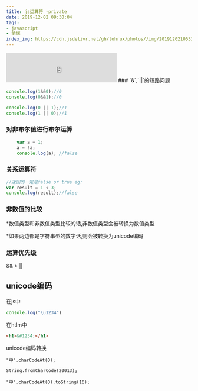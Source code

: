 ```yaml
---
title: js运算符 -private
date: 2019-12-02 09:30:04
tags:
- javascript
- 前端
index_img: https://cdn.jsdelivr.net/gh/tohrux/photos//img/20191202105330.png
---
```


<iframe src="https://open.spotify.com/embed/track/2AmRjWxvLxJK3DjCYNruLI" width="300" height="80" frameborder="0" allowtransparency="true" allow="encrypted-media"></iframe>
### `&`,`||`的短路问题

```javascript
console.log(1&&0);//0
console.log(0&&1);//0
```

```JavaScript
console.log(0 || 1);//1
console.log(1 || 0);//1
```

### 对非布尔值进行布尔运算

```js
    var a = 1;
    a = !a;
    console.log(a); //false
```

### 关系运算符

```js
//返回的一定是false or true eg:
var result = 1 < 3;
console.log(result);//false
```

### 非数值的比较

*数值类型和非数值类型比较的话,非数值类型会被转换为数值类型

*如果两边都是字符串型的数字话,则会被转换为unicode编码

### 运算优先级

&& > ||

## unicode编码

在js中

```js
console.log("\u1234")
```

在htlm中

```html
<h1>&#1234;</h1>
```

unicode编码转换

`"中".charCodeAt(0);`

`String.fromCharCode(20013);`

`"中".charCodeAt(0).toString(16);`


